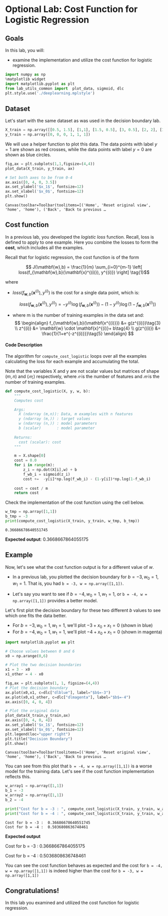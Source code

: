 # Optional Lab: Cost Function for Logistic Regression

## Goals
In this lab, you will:
- examine the implementation and utilize the cost function for logistic regression.


```python
import numpy as np
%matplotlib widget
import matplotlib.pyplot as plt
from lab_utils_common import  plot_data, sigmoid, dlc
plt.style.use('./deeplearning.mplstyle')
```

## Dataset 
Let's start with the same dataset as was used in the decision boundary lab.


```python
X_train = np.array([[0.5, 1.5], [1,1], [1.5, 0.5], [3, 0.5], [2, 2], [1, 2.5]])  #(m,n)
y_train = np.array([0, 0, 0, 1, 1, 1])                                           #(m,)
```

We will use a helper function to plot this data. The data points with label $y=1$ are shown as red crosses, while the data points with label $y=0$ are shown as blue circles.


```python
fig,ax = plt.subplots(1,1,figsize=(4,4))
plot_data(X_train, y_train, ax)

# Set both axes to be from 0-4
ax.axis([0, 4, 0, 3.5])
ax.set_ylabel('$x_1$', fontsize=12)
ax.set_xlabel('$x_0$', fontsize=12)
plt.show()
```


    Canvas(toolbar=Toolbar(toolitems=[('Home', 'Reset original view', 'home', 'home'), ('Back', 'Back to previous …


## Cost function

In a previous lab, you developed the *logistic loss* function. Recall, loss is defined to apply to one example. Here you combine the losses to form the **cost**, which includes all the examples.


Recall that for logistic regression, the cost function is of the form 

$$ J(\mathbf{w},b) = \frac{1}{m} \sum_{i=0}^{m-1} \left[ loss(f_{\mathbf{w},b}(\mathbf{x}^{(i)}), y^{(i)}) \right] \tag{1}$$

where
* $loss(f_{\mathbf{w},b}(\mathbf{x}^{(i)}), y^{(i)})$ is the cost for a single data point, which is:

    $$loss(f_{\mathbf{w},b}(\mathbf{x}^{(i)}), y^{(i)}) = -y^{(i)} \log\left(f_{\mathbf{w},b}\left( \mathbf{x}^{(i)} \right) \right) - \left( 1 - y^{(i)}\right) \log \left( 1 - f_{\mathbf{w},b}\left( \mathbf{x}^{(i)} \right) \right) \tag{2}$$
    
*  where m is the number of training examples in the data set and:
$$
\begin{align}
  f_{\mathbf{w},b}(\mathbf{x^{(i)}}) &= g(z^{(i)})\tag{3} \\
  z^{(i)} &= \mathbf{w} \cdot \mathbf{x}^{(i)}+ b\tag{4} \\
  g(z^{(i)}) &= \frac{1}{1+e^{-z^{(i)}}}\tag{5} 
\end{align}
$$
 

<a name='ex-02'></a>
#### Code Description

The algorithm for `compute_cost_logistic` loops over all the examples calculating the loss for each example and accumulating the total.

Note that the variables X and y are not scalar values but matrices of shape ($m, n$) and ($𝑚$,) respectively, where  $𝑛$ is the number of features and $𝑚$ is the number of training examples.



```python
def compute_cost_logistic(X, y, w, b):
    """
    Computes cost

    Args:
      X (ndarray (m,n)): Data, m examples with n features
      y (ndarray (m,)) : target values
      w (ndarray (n,)) : model parameters  
      b (scalar)       : model parameter
      
    Returns:
      cost (scalar): cost
    """

    m = X.shape[0]
    cost = 0.0
    for i in range(m):
        z_i = np.dot(X[i],w) + b
        f_wb_i = sigmoid(z_i)
        cost +=  -y[i]*np.log(f_wb_i) - (1-y[i])*np.log(1-f_wb_i)
             
    cost = cost / m
    return cost

```

Check the implementation of the cost function using the cell below.


```python
w_tmp = np.array([1,1])
b_tmp = -3
print(compute_cost_logistic(X_train, y_train, w_tmp, b_tmp))
```

    0.36686678640551745


**Expected output**: 0.3668667864055175

## Example
Now, let's see what the cost function output is for a different value of $w$. 

* In a previous lab, you plotted the decision boundary for  $b = -3, w_0 = 1, w_1 = 1$. That is, you had `b = -3, w = np.array([1,1])`.

* Let's say you want to see if $b = -4, w_0 = 1, w_1 = 1$, or `b = -4, w = np.array([1,1])` provides a better model.

Let's first plot the decision boundary for these two different $b$ values to see which one fits the data better.

* For $b = -3, w_0 = 1, w_1 = 1$, we'll plot $-3 + x_0+x_1 = 0$ (shown in blue)
* For $b = -4, w_0 = 1, w_1 = 1$, we'll plot $-4 + x_0+x_1 = 0$ (shown in magenta)


```python
import matplotlib.pyplot as plt

# Choose values between 0 and 6
x0 = np.arange(0,6)

# Plot the two decision boundaries
x1 = 3 - x0
x1_other = 4 - x0

fig,ax = plt.subplots(1, 1, figsize=(4,4))
# Plot the decision boundary
ax.plot(x0,x1, c=dlc["dlblue"], label="$b$=-3")
ax.plot(x0,x1_other, c=dlc["dlmagenta"], label="$b$=-4")
ax.axis([0, 4, 0, 4])

# Plot the original data
plot_data(X_train,y_train,ax)
ax.axis([0, 4, 0, 4])
ax.set_ylabel('$x_1$', fontsize=12)
ax.set_xlabel('$x_0$', fontsize=12)
plt.legend(loc="upper right")
plt.title("Decision Boundary")
plt.show()
```


    Canvas(toolbar=Toolbar(toolitems=[('Home', 'Reset original view', 'home', 'home'), ('Back', 'Back to previous …


You can see from this plot that `b = -4, w = np.array([1,1])` is a worse model for the training data. Let's see if the cost function implementation reflects this.


```python
w_array1 = np.array([1,1])
b_1 = -3
w_array2 = np.array([1,1])
b_2 = -4

print("Cost for b = -3 : ", compute_cost_logistic(X_train, y_train, w_array1, b_1))
print("Cost for b = -4 : ", compute_cost_logistic(X_train, y_train, w_array2, b_2))
```

    Cost for b = -3 :  0.36686678640551745
    Cost for b = -4 :  0.5036808636748461


**Expected output**

Cost for b = -3 :  0.3668667864055175

Cost for b = -4 :  0.5036808636748461


You can see the cost function behaves as expected and the cost for `b = -4, w = np.array([1,1])` is indeed higher than the cost for `b = -3, w = np.array([1,1])`

## Congratulations!
In this lab you examined and utilized the cost function for logistic regression.
